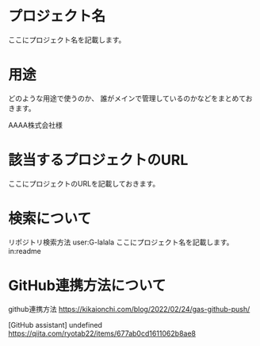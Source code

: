 # プロジェクト名
ここにプロジェクト名を記載します。

# 用途
どのような用途で使うのか、
誰がメインで管理しているのかなどをまとめておきます。

AAAA株式会社様

# 該当するプロジェクトのURL
ここにプロジェクトのURLを記載しておきます。


# 検索について
リポジトリ検索方法
user:G-lalala ここにプロジェクト名を記載します。 in:readme


# GitHub連携方法について
github連携方法
https://kikaionchi.com/blog/2022/02/24/gas-github-push/

[GitHub assistant] undefined
https://qiita.com/ryotab22/items/677ab0cd1611062b8ae8
